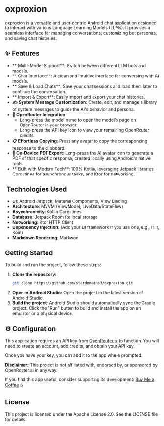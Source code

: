 # oxproxion

oxproxion is a versatile and user-centric Android chat application designed to interact with various Language Learning Models (LLMs). It provides a seamless interface for managing conversations, customizing bot personas, and saving chat histories.

## ✨ Features

- ** Multi-Model Support**: Switch between different LLM bots and models.
- ** Chat Interface**: A clean and intuitive interface for conversing with AI models.
- ** Save & Load Chats**: Save your chat sessions and load them later to continue the conversation.
- ** Import & Export**: Easily import and export your chat histories.
- **✍️ System Message Customization**: Create, edit, and manage a library of system messages to guide the AI's behavior and persona.
- **🔗 OpenRouter Integration**:
    - Long-press the model name to open the model's page on OpenRouter in your browser.
    - Long-press the API key icon to view your remaining OpenRouter credits.
- **📋 Effortless Copying**: Press any avatar to copy the corresponding response to the clipboard.
- **📄 On-Device PDF Export**: Long-press the AI avatar icon to generate a PDF of that specific response, created locally using Android's native tools.
- ** Built with Modern Tech**: 100% Kotlin, leveraging Jetpack libraries, Coroutines for asynchronous tasks, and Ktor for networking.

## ️ Technologies Used

- **UI**: Android Jetpack, Material Components, View Binding
- **Architecture**: MVVM (ViewModel, LiveData/StateFlow)
- **Asynchronicity**: Kotlin Coroutines
- **Database**: Jetpack Room for local storage
- **Networking**: Ktor HTTP Client
- **Dependency Injection**: (Add your DI framework if you use one, e.g., Hilt, Koin)
- **Markdown Rendering**: Markwon

##  Getting Started

To build and run the project, follow these steps:

1.  **Clone the repository:**
    ```bash
    git clone https://github.com/stardomains3/oxproxion.git
    ```
2.  **Open in Android Studio:**
    Open the project in the latest version of Android Studio.
3.  **Build the project:**
    Android Studio should automatically sync the Gradle project. Click the "Run" button to build and install the app on an emulator or a physical device.

## ⚙️ Configuration

This application requires an API key from [OpenRouter.ai](https://openrouter.ai/) to function. You will need to create an account, add credits, and obtain your API key.

Once you have your key, you can add it to the app where prompted.

**Disclaimer:** This project is not affiliated with, endorsed by, or sponsored by OpenRouter.ai in any way.

If you find this app useful, consider supporting its development: [Buy Me a Coffee](https://www.buymeacoffee.com/oxproxion) ☕

##  License

This project is licensed under the Apache License 2.0. See the LICENSE file for details.
